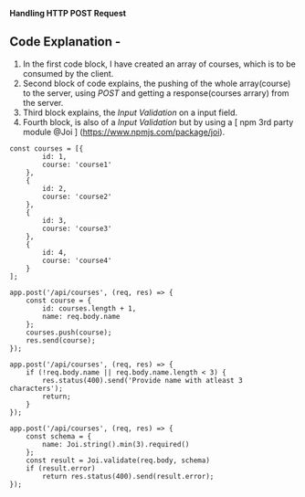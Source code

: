 **Handling HTTP POST Request**

## Code Explanation - 

1) In the first code block, I have created an array of courses, which is to be consumed by the client.
2) Second block of code explains, the pushing of the whole array(course) to the server, using *POST* and getting a response(courses arrary) from the server.
3) Third block explains, the *Input Validation* on a input field.
4) Fourth block, is also of a *Input Validation* but by using a [ npm 3rd party module @Joi ] (https://www.npmjs.com/package/joi).

```
const courses = [{
        id: 1,
        course: 'course1'
    },
    {
        id: 2,
        course: 'course2'
    },
    {
        id: 3,
        course: 'course3'
    },
    {
        id: 4,
        course: 'course4'
    }
];

```

```
app.post('/api/courses', (req, res) => {
    const course = {
        id: courses.length + 1,
        name: req.body.name
    };
    courses.push(course);
    res.send(course);
});

```

```
app.post('/api/courses', (req, res) => {
    if (!req.body.name || req.body.name.length < 3) { 
        res.status(400).send('Provide name with atleast 3 characters');
        return;
    }
});

```

```
app.post('/api/courses', (req, res) => {
    const schema = {
        name: Joi.string().min(3).required()
    };
    const result = Joi.validate(req.body, schema)
    if (result.error)
        return res.status(400).send(result.error);
});

```